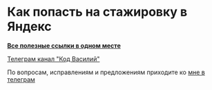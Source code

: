 # Как попасть на стажировку в Яндекс

[**Все полезные ссылки в одном месте**](./LINKS.md)

[Телеграм канал "Код Василий"](https://t.me/code_vasilii)

По вопросам, исправлениям и предложениям приходите ко [мне в телеграм](https://t.me/drveles)
